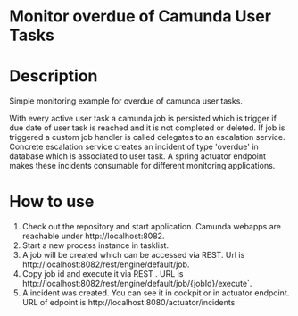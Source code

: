 # Monitor overdue of Camunda User Tasks

# Description

Simple monitoring example for overdue of camunda user tasks.

With every active user task a camunda job is persisted which is trigger if due date of user task is reached and it is not completed or deleted.
If job is triggered a custom job handler is called delegates to an escalation service.
Concrete escalation service creates an incident of type 'overdue' in database which is associated to user task.
A spring actuator endpoint makes these incidents consumable for different monitoring applications.

# How to use

1. Check out the repository and start application. Camunda webapps are reachable under http://localhost:8082.
2. Start a new process instance in tasklist.
3. A job will be created which can be accessed via REST. Url is http://localhost:8082/rest/engine/default/job.
4. Copy job id and execute it via REST . URL is http://localhost:8082/rest/engine/default/job/{jobId}/execute`.
5. A incident was created. You can see it in cockpit or in actuator endpoint. URL of edpoint is http://localhost:8080/actuator/incidents 
